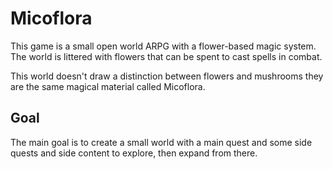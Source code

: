 # Micoflora

This game is a small open world ARPG with a flower-based magic system. The world is littered with flowers that can be spent to cast spells in combat.

This world doesn't draw a distinction between flowers and mushrooms they are the same magical material called Micoflora.

## Goal

The main goal is to create a small world with a main quest and some side quests and side content to explore, then expand from there.
